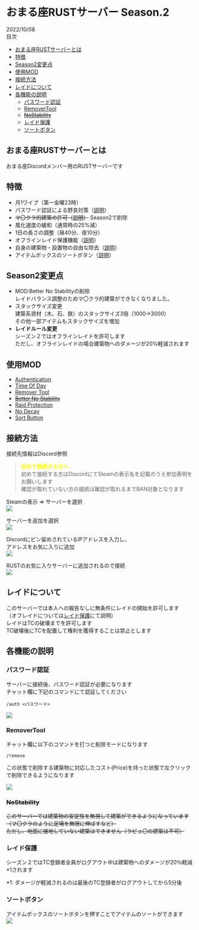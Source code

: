 # おまる座RUSTサーバー Season.2
2022/10/08  
目次
<!-- TOC depthFrom:2 -->

- [おまる座RUSTサーバーとは](#おまる座rustサーバーとは)
- [特徴](#特徴)
- [Season2変更点](#season2変更点)
- [使用MOD](#使用mod)
- [接続方法](#接続方法)
- [レイドについて](#レイドについて)
- [各機能の説明](#各機能の説明)
    - [パスワード認証](#パスワード認証)
    - [RemoverTool](#removertool)
    - [~~NoStability~~](#nostability)
    - [レイド保護](#レイド保護)
    - [ソートボタン](#ソートボタン)

<!-- /TOC -->

## おまる座RUSTサーバーとは
おまる座Discordメンバー用のRUSTサーバーです  

## 特徴
* 月1ワイプ（第一金曜23時）  
* パスワード認証による野良対策（[説明](#パスワード認証)）  
* ~~マ〇クラ的建築の許可（[説明](#nostability)）~~ Season2で削除
* 風化速度の緩和（通常時の25%減）
* 1日の長さの調整（昼40分、夜10分）  
* オフラインレイド保護機能（[説明](#レイド保護)）  
* 自身の建築物・設置物の自由な除去（[説明](#removertool)）  
* アイテムボックスのソートボタン（[説明](#ソートボタン)）  

## Season2変更点
* MOD:Better No Stabilityの削除  
レイドバランス調整のためマ〇クラ的建築ができなくなりました。  
* スタックサイズ変更  
建築系資材（木、石、鉄）のスタックサイズ3倍（1000->3000）  
その他一部アイテムもスタックサイズを増加  
* **レイドルール変更**  
シーズン２ではオフラインレイドを許可します  
ただし、オフラインレイドの場合建築物へのダメージが20%軽減されます  

## 使用MOD
* [Authentication](https://umod.org/plugins/authentication)
* [Time Of Day](https://umod.org/plugins/time-of-day)
* [Remover Tool](https://umod.org/plugins/remover-tool)
* ~~[Better No Stability](https://umod.org/plugins/better-no-stability)~~
* [Raid Protection](https://umod.org/plugins/raid-protection)
* [No Decay](https://umod.org/plugins/no-decay)
* [Sort Button](https://umod.org/plugins/sort-button)

## 接続方法
接続先情報はDiscord参照  

> <span style="color:yellow">**初めて接続する方へ**</span>  
> 初めて接続する方はDiscordにてSteamの表示名を記載のうえ参加表明をお願いします  
> 確認が取れていない方の接続は確認が取れるまでBAN対象となります  

Steamの表示 ⇒ サーバーを選択  
![](./img/join/steam1.png)  

サーバーを追加を選択  
![](./img/join/steam2.png)

Discordにピン留めされているIPアドレスを入力し、  
アドレスをお気に入りに追加  
![](./img/join/steam3.png)

RUSTのお気に入りサーバーに追加されるので接続  
![](./img/join/main_menu.jpg)

## レイドについて
このサーバーでは本人への報告なしに無条件にレイドの開始を許可します  
（オフレイドについては[レイド保護](#レイド保護)にて説明）  
レイドはTCの破壊までを許可します  
TC破壊後にTCを配置して権利を獲得することは禁止とします  

## 各機能の説明

### パスワード認証
サーバーに接続後、パスワード認証が必要になります  
チャット欄に下記のコマンドにて認証してください  
```
/auth <パスワード>
```
![](./img/auth/auth.jpg)

### RemoverTool
チャット欄に以下のコマンドを打つと削除モードになります  
```
/remove
```
この状態で削除する建築物に対応したコスト(Price)を持った状態で左クリックで削除できるようになります  

![](./img/removertool/remover.jpg)

### ~~NoStability~~
~~このサーバーでは建築物の安定性を無視して建築ができるようになっています~~  
~~（マ〇クラのように足場を無限に伸ばすなど）~~  
~~ただし、地面に接地していない建築はできません（ラピュ〇の建築は不可）~~  

### レイド保護
シーズン２ではTC登録者全員がログアウト中は建築物へのダメージが20％軽減*1されます  

*1: ダメージが軽減されるのは最後のTC登録者がログアウトしてから5分後

### ソートボタン
アイテムボックスのソートボタンを押すことでアイテムのソートができます  
![](./img/sortbutton/srot_button.png)